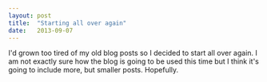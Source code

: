 ```yaml
---
layout: post
title:  "Starting all over again"
date:   2013-09-07
---
```


I'd grown too tired of my old blog posts so I decided to start all over again.
I am not exactly sure how the blog is going to be used this time but I think it's
going to include more, but smaller posts. Hopefully.
